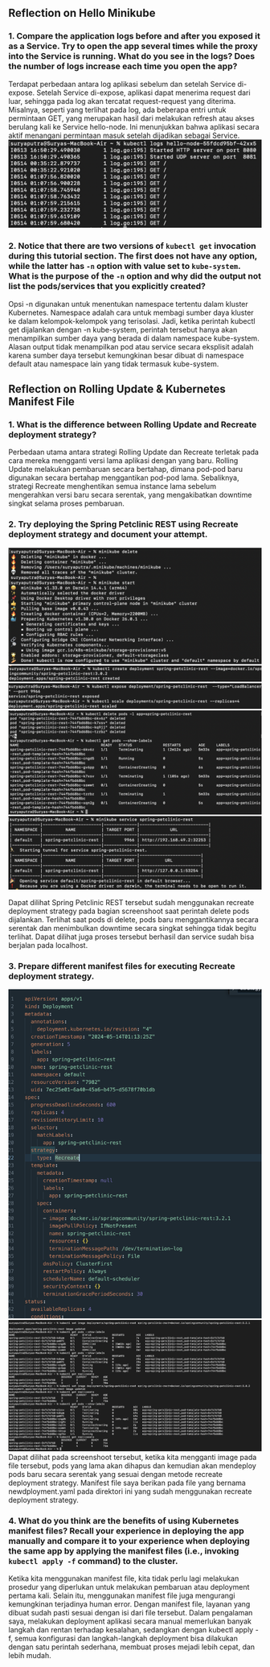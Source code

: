 ## Reflection on Hello Minikube

### 1. Compare the application logs before and after you exposed it as a Service. Try to open the app several times while the proxy into the Service is running. What do you see in the logs? Does the number of logs increase each time you open the app?
Terdapat perbedaan antara log aplikasi sebelum dan setelah Service di-expose. Setelah Service di-expose, aplikasi dapat menerima request dari luar, sehingga pada log akan tercatat request-request yang diterima. Misalnya, seperti yang terlihat pada log, ada beberapa entri untuk permintaan GET, yang merupakan hasil dari melakukan refresh atau akses berulang kali ke Service hello-node. Ini menunjukkan bahwa aplikasi secara aktif menangani permintaan masuk setelah dijadikan sebagai Service.
![alt text](image.png)


### 2. Notice that there are two versions of `kubectl get` invocation during this tutorial section. The first does not have any option, while the latter has `-n` option with value set to `kube-system`. What is the purpose of the `-n` option and why did the output not list the pods/services that you explicitly created?
Opsi -n digunakan untuk menentukan namespace tertentu dalam kluster Kubernetes. Namespace adalah cara untuk membagi sumber daya kluster ke dalam kelompok-kelompok yang terisolasi. Jadi, ketika perintah kubectl get dijalankan dengan -n kube-system, perintah tersebut hanya akan menampilkan sumber daya yang berada di dalam namespace kube-system. Alasan output tidak menampilkan pod atau service secara eksplisit adalah karena sumber daya tersebut kemungkinan besar dibuat di namespace default atau namespace lain yang tidak termasuk kube-system.

## Reflection on Rolling Update & Kubernetes Manifest File

### 1. What is the difference between Rolling Update and Recreate deployment strategy?
 Perbedaan utama antara strategi Rolling Update dan Recreate terletak pada cara mereka mengganti versi lama aplikasi dengan yang baru. Rolling Update melakukan pembaruan secara bertahap, dimana pod-pod baru digunakan secara bertahap menggantikan pod-pod lama. Sebaliknya, strategi Recreate menghentikan semua instance lama sebelum mengerahkan versi baru secara serentak, yang mengakibatkan downtime singkat selama proses pembaruan.

### 2. Try deploying the Spring Petclinic REST using Recreate deployment strategy and document your attempt.
![alt text](image-1.png)
![alt text](image-2.png)
![alt text](image-3.png)
![alt text](image-4.png)
![alt text](image-5.png)

Dapat dilihat Spring Petclinic REST tersebut sudah menggunakan recreate deployment strategy pada bagian screenshoot saat perintah delete pods dijalankan. Terlihat saat pods di delete, pods baru menggantikannya secara serentak dan menimbulkan downtime secara singkat sehingga tidak begitu terlihat. Dapat dilihat juga proses tersebut berhasil dan service sudah bisa berjalan pada localhost. 

### 3. Prepare different manifest files for executing Recreate deployment strategy.
![alt text](image-6.png)
![alt text](image-7.png)
Dapat dilihat pada screenshoot tersebut, ketika kita mengganti image pada file tersebut, pods yang lama akan dihapus dan kemudian akan mendeploy pods baru secara serentak yang sesuai dengan metode recreate deployment strategy. Manifest file saya berikan pada file yang bernama newdployment.yaml pada direktori ini yang sudah menggunakan recreate deployment strategy. 

### 4. What do you think are the benefits of using Kubernetes manifest files? Recall your experience in deploying the app manually and compare it to your experience when deploying the same app by applying the manifest files (i.e., invoking `kubectl apply -f` command) to the cluster.
Ketika kita menggunakan manifest file, kita tidak perlu lagi melakukan prosedur yang diperlukan untuk melakukan pembaruan atau deployment pertama kali. Selain itu, menggunakan manifest file juga mengurangi kemungkinan terjadinya human error. Dengan manifest file, layanan yang dibuat sudah pasti sesuai dengan isi dari file tersebut. Dalam pengalaman saya, melakukan deployment aplikasi secara manual memerlukan banyak langkah dan rentan terhadap kesalahan, sedangkan dengan kubectl apply -f, semua konfigurasi dan langkah-langkah deployment bisa dilakukan dengan satu perintah sederhana, membuat proses mejadi lebih cepat, dan lebih mudah.